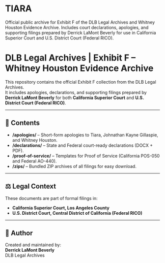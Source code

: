 # TIARA
Official public archive for Exhibit F of the DLB Legal Archives and Whitney Houston Evidence Archive.  Includes court declarations, apologies, and supporting filings prepared by Derrick LaMont Beverly  for use in California Superior Court and U.S. District Court (Federal RICO). 
# DLB Legal Archives | Exhibit F – Whitney Houston Evidence Archive

This repository contains the official Exhibit F collection from the DLB Legal Archives.  
It includes apologies, declarations, and supporting filings prepared by **Derrick LaMont Beverly** 
for both **California Superior Court** and **U.S. District Court (Federal RICO)**.

---

## 📂 Contents

- **/apologies/** – Short-form apologies to Tiara, Johnathan Kayne Gillaspie, and Whitney Houston.
- **/declarations/** – State and Federal court-ready declarations (DOCX + PDF).
- **/proof-of-service/** – Templates for Proof of Service (California POS-050 and Federal AO-440).
- **/zips/** – Bundled ZIP archives of all filings for easy download.

---

## ⚖️ Legal Context

These documents are part of formal filings in:
- **California Superior Court, Los Angeles County**  
- **U.S. District Court, Central District of California (Federal RICO)**

---

## 🙏 Author

Created and maintained by:  
**Derrick LaMont Beverly**  
DLB Legal Archives
